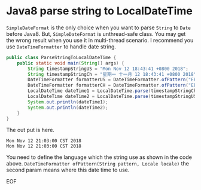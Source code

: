 # Java8 parse string to LocalDateTime
`SimpleDateFormat` is the only choice when you want to parse `String` to `Date` before Java8. But, `SimpleDateFormat` is
unthread-safe class. You may get the wrong result when you use it in multi-thread scenario. I recommend you use `DateTimeFormatter`
to handle date string. 
```java
public class ParseStringToLocalDateTime {
    public static void main(String[] args) {
        String timestampStringUS = "Mon Nov 12 18:43:41 +0800 2018";
        String timestampStringCh = "星期一 十一月 12 18:43:41 +0800 2018";
        DateTimeFormatter formatterUS = DateTimeFormatter.ofPattern("EEE MMM dd HH:mm:ss XXXX yyyy", Locale.US);
        DateTimeFormatter formatterCH = DateTimeFormatter.ofPattern("EEE MMM dd HH:mm:ss XXXX yyyy", Locale.CHINESE);
        LocalDateTime dateTime1 = LocalDateTime.parse(timestampStringCh, formatterCH);
        LocalDateTime dateTime2 = LocalDateTime.parse(timestampStringUS, formatterUS);
        System.out.println(dateTime1);
        System.out.println(dateTime2);
    }
}
```
The out put is here.
```
Mon Nov 12 21:03:00 CST 2018
Mon Nov 12 21:03:00 CST 2018
```
You need to define the language which the string use as shown in the code above. `DateTimeFormatter ofPattern(String pattern, Locale locale)`
the second param means where this date time to use. 

EOF